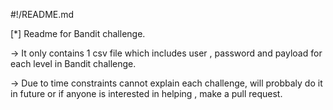 #!/README.md

[*] Readme for Bandit challenge.

  -> It only contains 1 csv file which includes user , password and payload for each level in Bandit challenge.

  -> Due to time constraints cannot explain each challenge, will probbaly do it in future or if anyone is interested in helping , make a pull request.
